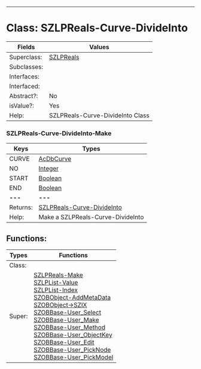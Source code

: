 ---------

# Class:	SZLPReals-Curve-DivideInto

| Fields | Values |
| --------- | --------- |
| Superclass: | [SZLPReals](SZLPReals.html) |
| Subclasses: |  |
| Interfaces: |  |
| Interfaced: |  |
| Abstract?: | No |
| isValue?: | Yes |
| Help: | SZLPReals-Curve-DivideInto Class |

### SZLPReals-Curve-DivideInto-Make

| Keys | Types |
| --------- | --------- |
| CURVE | [AcDbCurve](AcDbCurve.html) |
| NO | [Integer](Integer.html) |
| START | [Boolean](Boolean.html) |
| END | [Boolean](Boolean.html) |
| **---** | **---** |
| Returns: | [SZLPReals-Curve-DivideInto](SZLPReals-Curve-DivideInto.html) |
| Help: | Make a SZLPReals-Curve-DivideInto |


## Functions:

| Types | Functions |
| --------- | --------- |
| Class: |  |
| Super: | [SZLPReals-Make](SZLPReals.html) <br> [SZLPList-Value](SZLPList.html) <br> [SZLPList-Index](SZLPList.html) <br> [SZOBObject-AddMetaData](SZOBObject.html) <br> [SZOBObject->SZIX](SZOBObject.html) <br> [SZOBBase-User_Select](SZOBBase.html) <br> [SZOBBase-User_Make](SZOBBase.html) <br> [SZOBBase-User_Method](SZOBBase.html) <br> [SZOBBase-User_ObjectKey](SZOBBase.html) <br> [SZOBBase-User_Edit](SZOBBase.html) <br> [SZOBBase-User_PickNode](SZOBBase.html) <br> [SZOBBase-User_PickModel](SZOBBase.html) |


